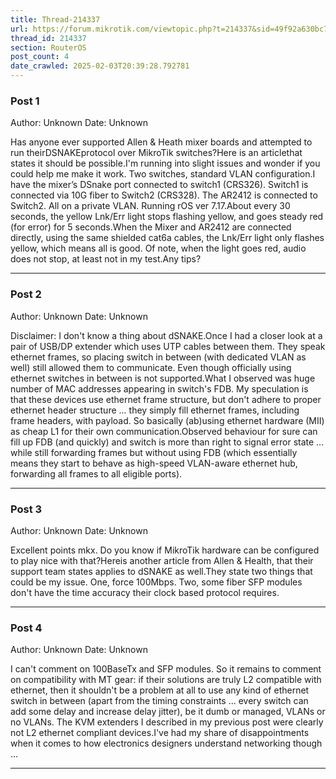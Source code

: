 ```yaml
---
title: Thread-214337
url: https://forum.mikrotik.com/viewtopic.php?t=214337&sid=49f92a630bc7970d8ca50523be880e8f
thread_id: 214337
section: RouterOS
post_count: 4
date_crawled: 2025-02-03T20:39:28.792781
---
```


### Post 1
Author: Unknown
Date: Unknown

Has anyone ever supported Allen & Heath mixer boards and attempted to run theirDSNAKEprotocol over MikroTik switches?Here is an articlethat states it should be possible.I'm running into slight issues and wonder if you could help me make it work. Two switches, standard VLAN configuration.I have the mixer’s DSnake port connected to switch1 (CRS326). Switch1 is connected via 10G fiber to Switch2 (CRS328). The AR2412 is connected to Switch2. All on a private VLAN. Running rOS ver 7.17.About every 30 seconds, the yellow Lnk/Err light stops flashing yellow, and goes steady red (for error) for 5 seconds.When the Mixer and AR2412 are connected directly, using the same shielded cat6a cables, the Lnk/Err light only flashes yellow, which means all is good. Of note, when the light goes red, audio does not stop, at least not in my test.Any tips?

---
### Post 2
Author: Unknown
Date: Unknown

Disclaimer: I don't know a thing about dSNAKE.Once I had a closer look at a pair of USB/DP extender which uses UTP cables between them. They speak ethernet frames, so placing switch in between (with dedicated VLAN as well) still allowed them to communicate. Even though officially using ethernet switches in between is not supported.What I observed was huge number of MAC addresses appearing in switch's FDB. My speculation is that these devices use ethernet frame structure, but don't adhere to proper ethernet header structure ... they simply fill ethernet frames, including frame headers, with payload. So basically (ab)using ethernet hardware (MII) as cheap L1 for their own communication.Observed behaviour for sure can fill up FDB (and quickly) and switch is more than right to signal error state ... while still forwarding frames but without using FDB (which essentially means they start to behave as high-speed VLAN-aware ethernet hub, forwarding all frames to all eligible ports).

---
### Post 3
Author: Unknown
Date: Unknown

Excellent points mkx. Do you know if MikroTik hardware can be configured to play nice with that?Hereis another article from Allen & Health, that their support team states applies to dSNAKE as well.They state two things that could be my issue. One, force 100Mbps. Two, some fiber SFP modules don't have the time accuracy their clock based protocol requires.

---
### Post 4
Author: Unknown
Date: Unknown

I can't comment on 100BaseTx and SFP modules. So it remains to comment on compatibility with MT gear: if their solutions are truly L2 compatible with ethernet, then it shouldn't be a problem at all to use any kind of ethernet switch in between (apart from the timing constraints ... every switch can add some delay and increase delay jitter), be it dumb or managed, VLANs or no VLANs. The KVM extenders I described in my previous post were clearly not L2 ethernet compliant devices.I've had my share of disappointments when it comes to how electronics designers understand networking though ...

---
